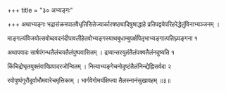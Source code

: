 +++
title = "३० अभ्यङ्गः"

+++
अथाभ्यङ्गः भद्रासंक्रमपातवैधृतिसितेज्यार्कारषष्ठ्यादिषुश्राद्धाहे प्रतिपद्वयेपरिहरेद्धेतुंविनाभ्यञ्जनम् ।

माङ्गल्यंविजयोत्सवोब्दवदनंदीपावलीहेतवोभ्यङ्गस्याथबुधाम्बुपर्क्षपितृभाभ्यङ्गात्पतिघ्न्यङ्गना १

अथापवादः सार्षपंगन्धतैलंचयतैलंपुष्पवासितम् । द्रव्यान्तरयुतंतैलंपक्वतैलंनदुष्यति १

किंचिद्रोघृतयुक्तंवाविप्रपादरजोन्वितम् । नित्याभ्यङ्गेचनोदुष्टंतैलंनिन्द्येह्निसर्वदा २

रवोपुष्पंगुरौदूर्वाभौमवारेचमृत्तिकाम् । भार्गवेगोमयंक्षिप्त्वा तैलस्नानंसुखावहम् ॥३॥
